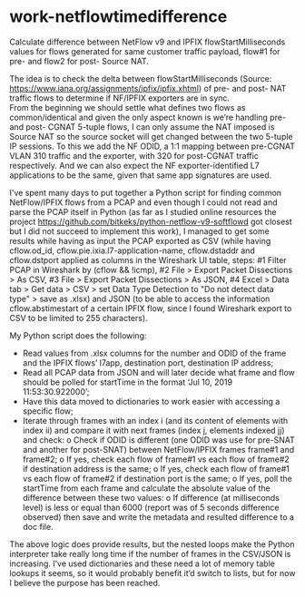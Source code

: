 # work-netflowtimedifference
Calculate difference between NetFlow v9 and IPFIX flowStartMilliseconds values for flows generated for same customer traffic payload, flow#1 for pre- and flow2 for post- Source NAT.

The idea is to check the delta between flowStartMilliseconds (Source: https://www.iana.org/assignments/ipfix/ipfix.xhtml) of pre- and post- NAT traffic flows to determine if NF/IPFIX exporters are in sync.  
From the beginning we should settle what defines two flows as common/identical and given the only aspect known is we’re handling pre- and post- CGNAT 5-tuple flows, I can only assume the NAT imposed is Source NAT so the source socket will get changed between the two 5-tuple IP sessions. To this we add the NF ODID, a 1:1 mapping between pre-CGNAT VLAN 310 traffic and the exporter, with 320 for post-CGNAT traffic respectively. And we can also expect the NF exporter-identified L7 applications to be the same, given that same app signatures are used.

I've spent many days to put together a Python script for finding common NetFlow/IPFIX flows from a PCAP and even though I could not read and parse the PCAP itself in Python (as far as I studied online resources the project https://github.com/bitkeks/python-netflow-v9-softflowd got closest but I did not succeed to implement this work), I managed to get some results while having as input the PCAP exported as CSV (while having cflow.od_id, cflow.pie.ixia.l7-application-name, cflow.dstaddr and cflow.dstport applied as columns in the Wireshark UI table, steps: 
#1 Filter PCAP in Wireshark by (cflow && !icmp), 
#2 File > Export Packet Dissections > As CSV, 
#3 File > Export Packet Dissections > As JSON, 
#4 Excel > Data tab > Get data > CSV > set Data Type Detection to "Do not detect data type" > save as .xlsx) and JSON (to be able to access the information cflow.abstimestart of a certain IPFIX flow, since I found Wireshark export to CSV to be limited to 255 characters).

My Python script does the following:
-	Read values from .xlsx columns for the number and ODID of the frame and the IPFIX flows’ l7app, destination port, destination IP address;
-	Read all PCAP data from JSON and will later decide what frame and flow should be polled for startTime in the format ‘Jul 10, 2019 11:53:30.922000’;
-	Have this data moved to dictionaries to work easier with accessing a specific flow;
-	Iterate through frames with an index i (and its content of elements with index ii) and compare it with next frames (index j, elements indexed jj) and check:
o	Check if ODID is different (one ODID was use for pre-SNAT and another for post-SNAT) between NetFlow/IPFIX frames frame#1 and frame#2;
o	If yes, check each flow of frame#1 vs each flow of frame#2 if destination address is the same;
o	If yes, check each flow of frame#1 vs each flow of frame#2 if destination port is the same;
o	If yes, poll the startTime from each frame and calculate the absolute value of the difference between these two values:
o	If difference (at milliseconds level) is less or equal than 6000 (report was of 5 seconds difference observed) then save and write the metadata and resulted difference to a doc file.

The above logic does provide results, but the nested loops make the Python interpreter take really long time if the number of frames in the CSV/JSON is increasing. I’ve used dictionaries and these need a lot of memory table lookups it seems, so it would probably benefit it’d switch to lists, but for now I believe the purpose has been reached.

